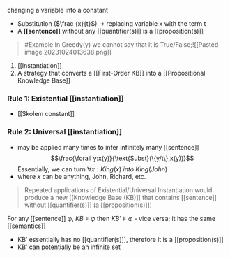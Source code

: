 changing a variable into a constant
- Substitution ($\frac {x}{t}$) → replacing variable x with the term t
- A **[[sentence]]** without any [[quantifier(s)]] is a [[proposition(s)]]

>	#Example 
>	In Greedy(y) we cannot say that it is True/False;![[Pasted image 20231024013638.png]]

1. [[Instantiation]]
2. A strategy that converts a [[First-Order KB]] into a [[Propositional Knowledge Base]]

### Rule 1: Existential [[instantiation]]
- [[Skolem constant]]

### Rule 2: Universal [[instantiation]]
- may be applied many times to infer infinitely many [[sentence]]$$\frac{\forall y:x(y)}{\text{Subst}(\{y/t\},x(y))}$$
Essentially, we can turn $\forall x: King(x)\ into\ King(John)$
- where $x$ can be anything, John, Richard, etc.

> Repeated applications of Existential/Universal Instantiation would produce a new [[Knowledge Base (KB)]] that contains [[sentence]] without [[quantifier(s)]] (a [[proposition(s)]])

For any [[sentence]] φ, $KB ⊧ φ$ then $KB’ ⊧ φ$ - vice versa; it has the same [[semantics]]
- KB’ essentially has no [[quantifier(s)]], therefore it is a [[proposition(s)]]
- KB’ can potentially be an infinite set